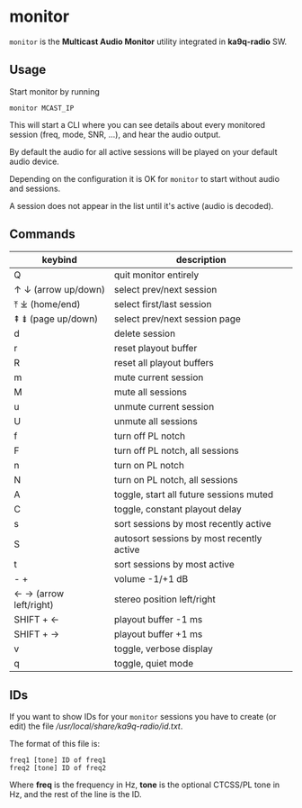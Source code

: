 # monitor

`monitor` is the **Multicast Audio Monitor** utility integrated in **ka9q-radio** SW.

## Usage

Start monitor by running

```
monitor MCAST_IP
```

This will start a CLI where you can see details about every monitored session (freq, mode, SNR, ...), and hear the audio output.

By default the audio for all active sessions will be played on your default audio device.

Depending on the configuration it is OK for `monitor` to start without audio and sessions.

A session does not appear in the list until it's active (audio is decoded).

## Commands

| keybind                 | description |
|-------------------------|-------------|
| Q                       | quit monitor entirely |
| ↑ ↓ (arrow up/down)     | select prev/next session |
| ⤒ ⤓ (home/end)          | select first/last session |
| ⇞ ⇟ (page up/down)      | select prev/next session page |
| d                       | delete session |
| r                       | reset playout buffer |
| R                       | reset all playout buffers |
| m                       | mute current session |
| M                       | mute all sessions |
| u                       | unmute current session |
| U                       | unmute all sessions |
| f                       | turn off PL notch |
| F                       | turn off PL notch, all sessions |
| n                       | turn on PL notch |
| N                       | turn on PL notch, all sessions |
| A                       | toggle, start all future sessions muted |
| C                       | toggle, constant playout delay |
| s                       | sort sessions by most recently active |
| S                       | autosort sessions by most recently active |
| t                       | sort sessions by most active |
| - +                     | volume -1/+1 dB |
| ← → (arrow left/right)  | stereo position left/right |
| SHIFT + ←               | playout buffer -1 ms |
| SHIFT + →               | playout buffer +1 ms |
| v                       | toggle, verbose display |
| q                       | toggle, quiet mode |

## IDs

If you want to show IDs for your `monitor` sessions you have to create (or edit) the file */usr/local/share/ka9q-radio/id.txt*.

The format of this file is:

```
freq1 [tone] ID of freq1
freq2 [tone] ID of freq2
```

Where **freq** is the frequency in Hz, **tone** is the optional CTCSS/PL tone in Hz, and the rest of the line is the ID.
